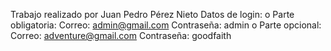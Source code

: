 Trabajo realizado por Juan Pedro Pérez Nieto
Datos de login:
o	Parte obligatoria:
	Correo: admin@gmail.com
	Contraseña: admin
o	Parte opcional:
	Correo: adventure@gmail.com
	Contraseña: goodfaith

